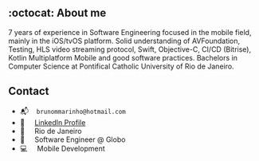 ## :octocat: About me

7 years of experience in Software Engineering focused in the mobile field, mainly in the iOS/tvOS platform. Solid understanding of AVFoundation, Testing, HLS video streaming protocol, Swift, Objective-C, CI/CD (Bitrise), Kotlin Multiplatform Mobile and good software practices. Bachelors in Computer Science at Pontifical Catholic University of Rio de Janeiro.

## Contact
- :mailbox_with_mail: &nbsp;&nbsp;&nbsp;`brunommarinho@hotmail.com`
- :necktie:&nbsp; &nbsp;&nbsp;&nbsp;[LinkedIn Profile](https://www.linkedin.com/in/brunommarinho/?locale=en_US)
- :house_with_garden: &nbsp;&nbsp;&nbsp; Rio de Janeiro
- :office: &nbsp;&nbsp;&nbsp; Software Engineer @ Globo
- :computer: &nbsp;&nbsp;&nbsp; Mobile Development

